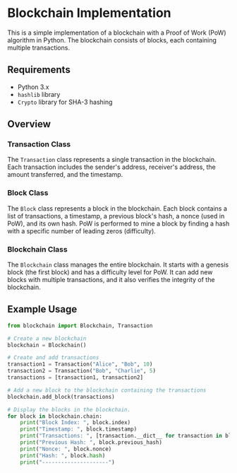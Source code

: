 # Blockchain Implementation

This is a simple implementation of a blockchain with a Proof of Work (PoW) algorithm in Python. The blockchain consists of blocks, each containing multiple transactions.

## Requirements
- Python 3.x
- `hashlib` library
- `Crypto` library for SHA-3 hashing

## Overview

### Transaction Class

The `Transaction` class represents a single transaction in the blockchain. Each transaction includes the sender's address, receiver's address, the amount transferred, and the timestamp.

### Block Class

The `Block` class represents a block in the blockchain. Each block contains a list of transactions, a timestamp, a previous block's hash, a nonce (used in PoW), and its own hash. PoW is performed to mine a block by finding a hash with a specific number of leading zeros (difficulty).

### Blockchain Class

The `Blockchain` class manages the entire blockchain. It starts with a genesis block (the first block) and has a difficulty level for PoW. It can add new blocks with multiple transactions, and it also verifies the integrity of the blockchain.

## Example Usage

```python
from blockchain import Blockchain, Transaction

# Create a new blockchain
blockchain = Blockchain()

# Create and add transactions
transaction1 = Transaction("Alice", "Bob", 10)
transaction2 = Transaction("Bob", "Charlie", 5)
transactions = [transaction1, transaction2]

# Add a new block to the blockchain containing the transactions
blockchain.add_block(transactions)

# Display the blocks in the blockchain.
for block in blockchain.chain:
    print("Block Index: ", block.index)
    print("Timestamp: ", block.timestamp)
    print("Transactions: ", [transaction.__dict__ for transaction in block.transactions])
    print("Previous Hash: ", block.previous_hash)
    print("Nonce: ", block.nonce)
    print("Hash: ", block.hash)
    print("---------------------")

```

